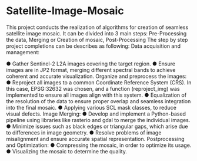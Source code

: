 # Satellite-Image-Mosaic
This project conducts the realization of algorithms for creation of seamless satellite image mosaic. 
It can be divided into 3 main steps:
Pre-Processing the data, Merging or Creation of mosaic, Post-Processing
The step by step project completions can be describes as following:
Data acquisition and management:

● Gather Sentinel-2 L2A images covering the target region.
● Ensure images are in JP2 format, merging different spectral bands to achieve coherent and accurate visualization.
Organize and preprocess the images:
● Reproject all images to a common Coordinate Reference System (CRS). In this case, EPSG:32632 was chosen, and a function (reproject_img) was implemented to ensure all images align with this system.
● Equalization of the resolution of the data to ensure proper overlap and seamless integration into the final mosaic.
● Applying various SCL mask classes, to reduce visual defects.
Image Merging:
● Develop and implement a Python-based pipeline using libraries like rasterio and gdal to merge the individual images.
● Minimize issues such as black edges or triangular gaps, which arise due to differences in image geometry.
● Resolve problems of image misalignment and ensure accurate spatial representation.
Postprocessing and Optimization:
● Compressing the mosaic, in order to optimize its usage.
● Visualizing the mosaic to determine the quality.
